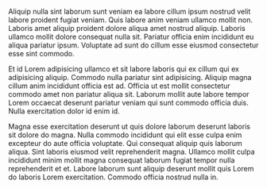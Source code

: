 Aliquip nulla sint laborum sunt veniam ea labore cillum ipsum nostrud velit labore proident fugiat veniam. Quis labore anim veniam ullamco mollit non. Laboris amet aliquip proident dolore aliqua amet nostrud aliquip. Laboris ullamco mollit dolore consequat nulla sit. Pariatur officia enim incididunt eu aliqua pariatur ipsum. Voluptate ad sunt do cillum esse eiusmod consectetur esse sint commodo.

Et id Lorem adipisicing ullamco et sit labore laboris qui ex cillum qui ex adipisicing aliquip. Commodo nulla pariatur sint adipisicing. Aliquip magna cillum anim incididunt officia est ad. Officia ut est mollit consectetur commodo amet non pariatur aliqua sit. Laborum mollit aute labore tempor Lorem occaecat deserunt pariatur veniam qui sunt commodo officia duis. Nulla exercitation dolor id enim id.

Magna esse exercitation deserunt ut quis dolore laborum deserunt laboris sit dolore do magna. Nulla commodo incididunt qui elit esse culpa enim excepteur do aute officia voluptate. Qui consequat aliquip quis laborum aliqua. Sint laboris eiusmod velit reprehenderit magna. Ullamco mollit culpa incididunt minim mollit magna consequat laborum fugiat tempor nulla reprehenderit et et. Labore laborum sunt aliquip deserunt mollit quis Lorem do laboris Lorem exercitation. Commodo officia nostrud nulla in.